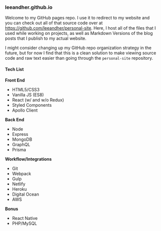 ### leeandher.github.io

Welcome to my GitHub pages repo. I use it to redirect to my website and you can check out all of that source code over at https://github.com/leeandher/personal-site. Here, I host all of the files that I used while working on projects, as well as Markdown Versions of the blog posts that I publish to my actual website.

I might consider changing up my GitHub repo organization strategy in the future, but for now I find that this is a clean solution to make viewing source code and raw text easier than going through the `personal-site` repository.

#### Tech List

**Front End**
 - HTML5/CSS3
 - Vanilla JS (ES8)
 - React (w/ and w/o Redux)
 - Styled Components
 - Apollo Client
 
**Back End**
 - Node
 - Express
 - MongoDB
 - GraphQL
 - Prisma

**Workflow/Integrations**
 - Git
 - Webpack
 - Gulp
 - Netlify
 - Heroku
 - Digital Ocean
 - AWS
 
 **Bonus**
 - React Native
 - PHP/MySQL
 
